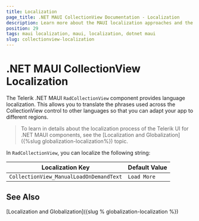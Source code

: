 ```yaml
---
title: Localization
page_title: .NET MAUI CollectionView Documentation - Localization
description: Learn more about the MAUI localization approaches and the common picker keys supported by the Telerik UI for .NET MAUI CollectionView component.
position: 29
tags: maui localization, maui, localization, dotnet maui
slug: collectionview-localization
---
```


# .NET MAUI CollectionView Localization

The Telerik .NET MAUI `RadCollectionView` component provides language localization. This allows you to translate the phrases used across the CollectionView control to other languages so that you can adapt your app to different regions.

> To learn in details about the localization process of the Telerik UI for .NET MAUI components, see the [Localization and Globalization]({%slug globalization-localization%}) topic.

In `RadCollectionView`, you can localize the following string:

| Localization Key | Default Value |
| -----------------| ------------- |
| `CollectionView_ManualLoadOnDemandText` | `Load More` | 

## See Also

[Localization and Globalization]({slug % globalization-localization %})